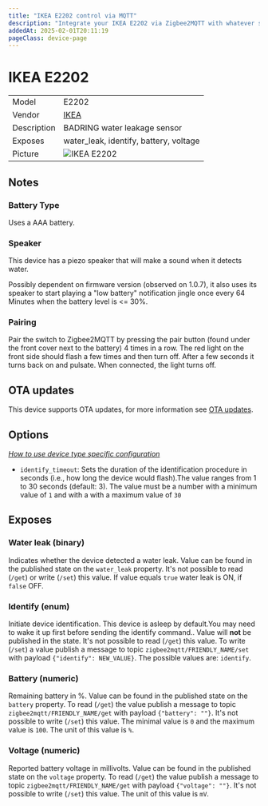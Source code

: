 ```yaml
---
title: "IKEA E2202 control via MQTT"
description: "Integrate your IKEA E2202 via Zigbee2MQTT with whatever smart home infrastructure you are using without the vendor's bridge or gateway."
addedAt: 2025-02-01T20:11:19
pageClass: device-page
---
```


<!-- !!!! -->
<!-- ATTENTION: This file is auto-generated through docgen! -->
<!-- You can only edit the "Notes"-Section between the two comment lines "Notes BEGIN" and "Notes END". -->
<!-- Do not use h1 or h2 heading within "## Notes"-Section. -->
<!-- !!!! -->

# IKEA E2202

|     |     |
|-----|-----|
| Model | E2202  |
| Vendor  | [IKEA](/supported-devices/#v=IKEA)  |
| Description | BADRING water leakage sensor |
| Exposes | water_leak, identify, battery, voltage |
| Picture | ![IKEA E2202](https://www.zigbee2mqtt.io/images/devices/E2202.png) |


<!-- Notes BEGIN: You can edit here. Add "## Notes" headline if not already present. -->
## Notes

### Battery Type
Uses a AAA battery.

### Speaker
This device has a piezo speaker that will make a sound when it detects water.

Possibly dependent on firmware version (observed on 1.0.7), it also uses its speaker to start playing a "low battery" notification jingle once every 64 Minutes when the battery level is <= 30%.

### Pairing
Pair the switch to Zigbee2MQTT by pressing the pair button (found under the front cover next to the battery) 4 times in a row.
The red light on the front side should flash a few times and then turn off. 
After a few seconds it turns back on and pulsate.
When connected, the light turns off.
<!-- Notes END: Do not edit below this line -->


## OTA updates
This device supports OTA updates, for more information see [OTA updates](../guide/usage/ota_updates.md).


## Options
*[How to use device type specific configuration](../guide/configuration/devices-groups.md#specific-device-options)*

* `identify_timeout`: Sets the duration of the identification procedure in seconds (i.e., how long the device would flash).The value ranges from 1 to 30 seconds (default: 3). The value must be a number with a minimum value of `1` and with a with a maximum value of `30`


## Exposes

### Water leak (binary)
Indicates whether the device detected a water leak.
Value can be found in the published state on the `water_leak` property.
It's not possible to read (`/get`) or write (`/set`) this value.
If value equals `true` water leak is ON, if `false` OFF.

### Identify (enum)
Initiate device identification. This device is asleep by default.You may need to wake it up first before sending the identify command..
Value will **not** be published in the state.
It's not possible to read (`/get`) this value.
To write (`/set`) a value publish a message to topic `zigbee2mqtt/FRIENDLY_NAME/set` with payload `{"identify": NEW_VALUE}`.
The possible values are: `identify`.

### Battery (numeric)
Remaining battery in %.
Value can be found in the published state on the `battery` property.
To read (`/get`) the value publish a message to topic `zigbee2mqtt/FRIENDLY_NAME/get` with payload `{"battery": ""}`.
It's not possible to write (`/set`) this value.
The minimal value is `0` and the maximum value is `100`.
The unit of this value is `%`.

### Voltage (numeric)
Reported battery voltage in millivolts.
Value can be found in the published state on the `voltage` property.
To read (`/get`) the value publish a message to topic `zigbee2mqtt/FRIENDLY_NAME/get` with payload `{"voltage": ""}`.
It's not possible to write (`/set`) this value.
The unit of this value is `mV`.


